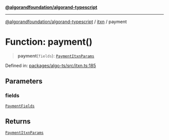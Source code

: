 [**@algorandfoundation/algorand-typescript**](../../../README.md)

***

[@algorandfoundation/algorand-typescript](../../../README.md) / [itxn](../README.md) / payment

# Function: payment()

> **payment**(`fields`): [`PaymentItxnParams`](../type-aliases/PaymentItxnParams.md)

Defined in: [packages/algo-ts/src/itxn.ts:185](https://github.com/algorandfoundation/puya-ts/blob/5bdb536fcbeffa6fe079b274d09cae785c8fb7b7/packages/algo-ts/src/itxn.ts#L185)

## Parameters

### fields

[`PaymentFields`](../interfaces/PaymentFields.md)

## Returns

[`PaymentItxnParams`](../type-aliases/PaymentItxnParams.md)
